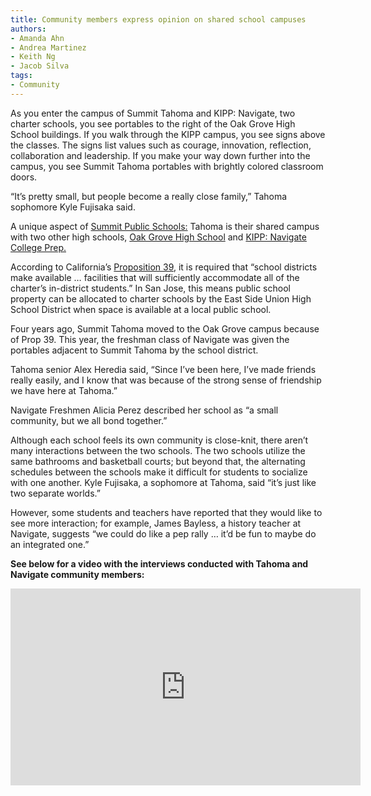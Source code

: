 ```yaml
---
title: Community members express opinion on shared school campuses
authors:
- Amanda Ahn
- Andrea Martinez
- Keith Ng 
- Jacob Silva
tags:
- Community
---
```


As you enter the campus of Summit Tahoma and KIPP: Navigate, two charter schools, you see portables to the right of the Oak Grove High School buildings. If you walk through the KIPP campus, you see signs above the classes. The signs list values such as courage, innovation, reflection, collaboration and leadership. If you make your way down further into the campus, you see Summit Tahoma portables with brightly colored classroom doors.

“It’s pretty small, but people become a really close family,” Tahoma sophomore Kyle Fujisaka said.

A unique aspect of [Summit Public Schools:](https://tahoma.summitps.org/) Tahoma is their shared campus with two other high schools, [Oak Grove High School](https://oghs.schoolloop.com/) and [KIPP: Navigate College Prep.](http://www.kippbayarea.org/navigate/)

According to California’s [Proposition 39,](https://www.cde.ca.gov/sp/cs/as/proposition39.asp) it is required that “school districts make available … facilities that will sufficiently accommodate all of the charter’s in-district students.” In San Jose, this means public school property can be allocated to charter schools by the East Side Union High School District when space is available at a local public school.

Four years ago, Summit Tahoma moved to the Oak Grove campus because of Prop 39. This year, the freshman class of Navigate was given the portables adjacent to Summit Tahoma by the school district.

Tahoma senior Alex Heredia said, “Since I’ve been here, I’ve made friends really easily, and I know that was because of the strong sense of friendship we have here at Tahoma.”

Navigate Freshmen Alicia Perez described her school as “a small community, but we all bond together.”

Although each school feels its own community is close-knit, there aren’t many interactions between the two schools. The two schools utilize the same bathrooms and basketball courts; but beyond that, the alternating schedules between the schools make it difficult for students to socialize with one another. Kyle Fujisaka, a sophomore at Tahoma, said “it’s just like two separate worlds.”

However, some students and teachers have reported that they would like to see more interaction; for example, James Bayless, a history teacher at Navigate, suggests “we could do like a pep rally … it’d be fun to maybe do an integrated one.”

**See below for a video with the interviews conducted with Tahoma and Navigate community members:**

<iframe width="560" height="315" src="https://www.youtube.com/embed/SiCnNmqVX3Y" frameborder="0" allow="accelerometer; autoplay; encrypted-media; gyroscope; picture-in-picture" allowfullscreen></iframe>